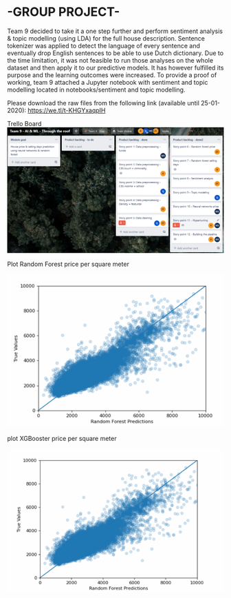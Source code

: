 # -GROUP PROJECT-

Team 9 decided to take it a one step further and perform sentiment analysis & topic modelling (using LDA) for the full house description.
Sentence tokenizer was applied to detect the language of every sentence and eventually drop English sentences to be able to use Dutch dictionary.
Due to the time limitation, it was not feasible to run those analyses on the whole dataset and then apply it to our predictive models.
It has however fulfilled its purpose and the learning outcomes were increased.
To provide a proof of working, team 9 attached a Jupyter notebook with sentiment and topic modelling located in notebooks/sentiment and topic modelling.


Please download the raw files from the following link (available until 25-01-2020):
https://we.tl/t-KHGYxaqpIH

Trello Board
![Screenshot](trello_board.PNG)

Plot Random Forest price per square meter

![Screenshot](random_forest_price_sqm2.PNG)


plot XGBooster price per square meter

![Screenshot](XGBooster_price_sqm2.PNG )
